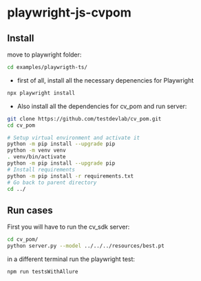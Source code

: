 # playwright-js-cvpom

## Install

move to playwright folder:

```bash
cd examples/playwrigth-ts/
```

- first of all, install all the necessary depenencies for Playwright
```bash 
npx playwright install
```
  - Also install all the dependencies for cv_pom and run server:
```bash 
git clone https://github.com/testdevlab/cv_pom.git
cd cv_pom
```
```bash
# Setup virtual environment and activate it
python -m pip install --upgrade pip
python -m venv venv
. venv/bin/activate
python -m pip install --upgrade pip
# Install requirements
python -m pip install -r requirements.txt
# Go back to parent directory
cd ../
```

## Run cases

First you will have to run the cv_sdk server:

```bash
cd cv_pom/
python server.py --model ../../../resources/best.pt
```

in a different terminal run the playwright test:

```bash
npm run testsWithAllure
```
